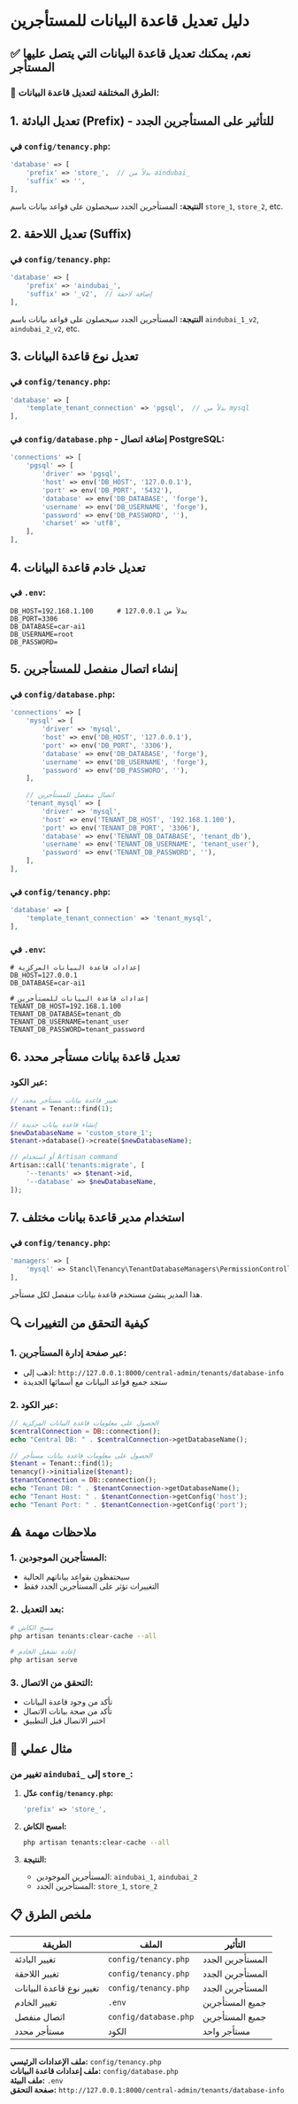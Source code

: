 # دليل تعديل قاعدة البيانات للمستأجرين

## ✅ نعم، يمكنك تعديل قاعدة البيانات التي يتصل عليها المستأجر

### 🔧 الطرق المختلفة لتعديل قاعدة البيانات:

## 1. **تعديل البادئة (Prefix) - للتأثير على المستأجرين الجدد**

### في `config/tenancy.php`:
```php
'database' => [
    'prefix' => 'store_',  // بدلاً من aindubai_
    'suffix' => '',
],
```

**النتيجة:** المستأجرين الجدد سيحصلون على قواعد بيانات باسم `store_1`, `store_2`, etc.

## 2. **تعديل اللاحقة (Suffix)**

### في `config/tenancy.php`:
```php
'database' => [
    'prefix' => 'aindubai_',
    'suffix' => '_v2',  // إضافة لاحقة
],
```

**النتيجة:** المستأجرين الجدد سيحصلون على قواعد بيانات باسم `aindubai_1_v2`, `aindubai_2_v2`, etc.

## 3. **تعديل نوع قاعدة البيانات**

### في `config/tenancy.php`:
```php
'database' => [
    'template_tenant_connection' => 'pgsql',  // بدلاً من mysql
],
```

### في `config/database.php` - إضافة اتصال PostgreSQL:
```php
'connections' => [
    'pgsql' => [
        'driver' => 'pgsql',
        'host' => env('DB_HOST', '127.0.0.1'),
        'port' => env('DB_PORT', '5432'),
        'database' => env('DB_DATABASE', 'forge'),
        'username' => env('DB_USERNAME', 'forge'),
        'password' => env('DB_PASSWORD', ''),
        'charset' => 'utf8',
    ],
],
```

## 4. **تعديل خادم قاعدة البيانات**

### في `.env`:
```env
DB_HOST=192.168.1.100      # بدلاً من 127.0.0.1
DB_PORT=3306
DB_DATABASE=car-ai1
DB_USERNAME=root
DB_PASSWORD=
```

## 5. **إنشاء اتصال منفصل للمستأجرين**

### في `config/database.php`:
```php
'connections' => [
    'mysql' => [
        'driver' => 'mysql',
        'host' => env('DB_HOST', '127.0.0.1'),
        'port' => env('DB_PORT', '3306'),
        'database' => env('DB_DATABASE', 'forge'),
        'username' => env('DB_USERNAME', 'forge'),
        'password' => env('DB_PASSWORD', ''),
    ],
    
    // اتصال منفصل للمستأجرين
    'tenant_mysql' => [
        'driver' => 'mysql',
        'host' => env('TENANT_DB_HOST', '192.168.1.100'),
        'port' => env('TENANT_DB_PORT', '3306'),
        'database' => env('TENANT_DB_DATABASE', 'tenant_db'),
        'username' => env('TENANT_DB_USERNAME', 'tenant_user'),
        'password' => env('TENANT_DB_PASSWORD', ''),
    ],
],
```

### في `config/tenancy.php`:
```php
'database' => [
    'template_tenant_connection' => 'tenant_mysql',
],
```

### في `.env`:
```env
# إعدادات قاعدة البيانات المركزية
DB_HOST=127.0.0.1
DB_DATABASE=car-ai1

# إعدادات قاعدة البيانات للمستأجرين
TENANT_DB_HOST=192.168.1.100
TENANT_DB_DATABASE=tenant_db
TENANT_DB_USERNAME=tenant_user
TENANT_DB_PASSWORD=tenant_password
```

## 6. **تعديل قاعدة بيانات مستأجر محدد**

### عبر الكود:
```php
// تغيير قاعدة بيانات مستأجر محدد
$tenant = Tenant::find(1);

// إنشاء قاعدة بيانات جديدة
$newDatabaseName = 'custom_store_1';
$tenant->database()->create($newDatabaseName);

// أو استخدام Artisan command
Artisan::call('tenants:migrate', [
    '--tenants' => $tenant->id,
    '--database' => $newDatabaseName,
]);
```

## 7. **استخدام مدير قاعدة بيانات مختلف**

### في `config/tenancy.php`:
```php
'managers' => [
    'mysql' => Stancl\Tenancy\TenantDatabaseManagers\PermissionControlledMySQLDatabaseManager::class,
],
```

هذا المدير ينشئ مستخدم قاعدة بيانات منفصل لكل مستأجر.

## 🔍 كيفية التحقق من التغييرات

### 1. **عبر صفحة إدارة المستأجرين:**
- اذهب إلى: `http://127.0.0.1:8000/central-admin/tenants/database-info`
- ستجد جميع قواعد البيانات مع أسمائها الجديدة

### 2. **عبر الكود:**
```php
// الحصول على معلومات قاعدة البيانات المركزية
$centralConnection = DB::connection();
echo "Central DB: " . $centralConnection->getDatabaseName();

// الحصول على معلومات قاعدة بيانات مستأجر
$tenant = Tenant::find(1);
tenancy()->initialize($tenant);
$tenantConnection = DB::connection();
echo "Tenant DB: " . $tenantConnection->getDatabaseName();
echo "Tenant Host: " . $tenantConnection->getConfig('host');
echo "Tenant Port: " . $tenantConnection->getConfig('port');
```

## ⚠️ ملاحظات مهمة

### 1. **المستأجرين الموجودين:**
- سيحتفظون بقواعد بياناتهم الحالية
- التغييرات تؤثر على المستأجرين الجدد فقط

### 2. **بعد التعديل:**
```bash
# مسح الكاش
php artisan tenants:clear-cache --all

# إعادة تشغيل الخادم
php artisan serve
```

### 3. **التحقق من الاتصال:**
- تأكد من وجود قاعدة البيانات
- تأكد من صحة بيانات الاتصال
- اختبر الاتصال قبل التطبيق

## 🚀 مثال عملي

### تغيير من `aindubai_` إلى `store_`:

1. **عدّل `config/tenancy.php`:**
   ```php
   'prefix' => 'store_',
   ```

2. **امسح الكاش:**
   ```bash
   php artisan tenants:clear-cache --all
   ```

3. **النتيجة:**
   - المستأجرين الموجودين: `aindubai_1`, `aindubai_2`
   - المستأجرين الجدد: `store_1`, `store_2`

## 📋 ملخص الطرق

| الطريقة | الملف | التأثير |
|---------|-------|---------|
| تغيير البادئة | `config/tenancy.php` | المستأجرين الجدد |
| تغيير اللاحقة | `config/tenancy.php` | المستأجرين الجدد |
| تغيير نوع قاعدة البيانات | `config/tenancy.php` | المستأجرين الجدد |
| تغيير الخادم | `.env` | جميع المستأجرين |
| اتصال منفصل | `config/database.php` | جميع المستأجرين |
| مستأجر محدد | الكود | مستأجر واحد |

---

**ملف الإعدادات الرئيسي:** `config/tenancy.php`  
**ملف إعدادات قاعدة البيانات:** `config/database.php`  
**ملف البيئة:** `.env`  
**صفحة التحقق:** `http://127.0.0.1:8000/central-admin/tenants/database-info`
